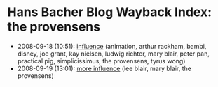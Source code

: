 # Hans Bacher Blog Wayback Index: the provensens

* 2008-09-18 (10:51): [influence](https://web.archive.org/web/https://one1more2time3.wordpress.com/2008/09/18/influence/) (animation, arthur rackham, bambi, disney, joe grant, kay nielsen, ludwig richter, mary blair, peter pan, practical pig, simplicissimus, the provensens, tyrus wong)
* 2008-09-19 (13:01): [more influence](https://web.archive.org/web/https://one1more2time3.wordpress.com/2008/09/19/more-influence/) (lee blair, mary blair, the provensens)